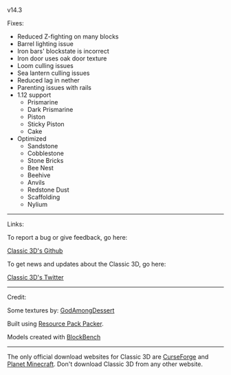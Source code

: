 v14.3

Fixes:

- Reduced Z-fighting on many blocks
- Barrel lighting issue
- Iron bars' blockstate is incorrect
- Iron door uses oak door texture
- Loom culling issues
- Sea lantern culling issues
- Reduced lag in nether
- Parenting issues with rails
- 1.12 support
  - Prismarine
  - Dark Prismarine
  - Piston
  - Sticky Piston
  - Cake
- Optimized
  - Sandstone
  - Cobblestone
  - Stone Bricks
  - Bee Nest
  - Beehive
  - Anvils
  - Redstone Dust
  - Scaffolding
  - Nylium

---

Links:

To report a bug or give feedback, go here:

[Classic 3D's Github](github.com/RyanGar46/Classic-3D/issues)

To get news and updates about the Classic 3D, go here:

[Classic 3D's Twitter](twitter.com/Classic_3D)

---

Credit:

Some textures by: [GodAmongDessert](instagram.com/godamongdessert/)

Built using [Resource Pack Packer](https://github.com/RyanGar46/resource-pack-packer).

Models created with [BlockBench](https://www.blockbench.net)

---

The only official download websites for Classic 3D are [CurseForge](https://www.curseforge.com/minecraft/texture-packs/classic-3d) and [Planet Minecraft](https://www.planetminecraft.com/texture-pack/classic-3d-4384051/). Don't download Classic 3D from any other website.
